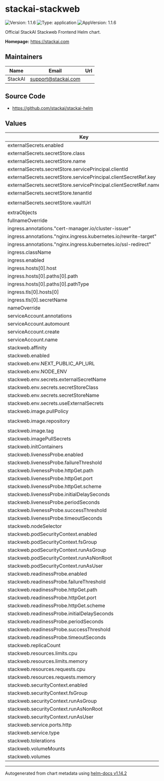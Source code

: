 # stackai-stackweb

![Version: 1.1.6](https://img.shields.io/badge/Version-1.1.6-informational?style=flat-square) ![Type: application](https://img.shields.io/badge/Type-application-informational?style=flat-square) ![AppVersion: 1.1.6](https://img.shields.io/badge/AppVersion-1.1.6-informational?style=flat-square)

Official StackAI Stackweb Frontend Helm chart.

**Homepage:** <https://stackai.com>

## Maintainers

| Name | Email | Url |
| ---- | ------ | --- |
| StackAI | <support@stackai.com> |  |

## Source Code

* <https://github.com/stackai/stackai-helm>

## Values

| Key | Type | Default | Description |
|-----|------|---------|-------------|
| externalSecrets.enabled | bool | `true` |  |
| externalSecrets.secretStore.class | string | `"azure-keyvault"` |  |
| externalSecrets.secretStore.name | string | `"azure-keyvault-store"` |  |
| externalSecrets.secretStore.servicePrincipal.clientId | string | `"your-client-id"` |  |
| externalSecrets.secretStore.servicePrincipal.clientSecretRef.key | string | `"client-secret"` |  |
| externalSecrets.secretStore.servicePrincipal.clientSecretRef.name | string | `"azure-keyvault-credentials"` |  |
| externalSecrets.secretStore.tenantId | string | `"your-tenant-id"` |  |
| externalSecrets.secretStore.vaultUrl | string | `"https://your-keyvault.vault.azure.net/"` |  |
| extraObjects | list | `[]` |  |
| fullnameOverride | string | `""` |  |
| ingress.annotations."cert-manager.io/cluster-issuer" | string | `"letsencrypt-prod"` |  |
| ingress.annotations."nginx.ingress.kubernetes.io/rewrite-target" | string | `"/"` |  |
| ingress.annotations."nginx.ingress.kubernetes.io/ssl-redirect" | string | `"false"` |  |
| ingress.className | string | `"nginx"` |  |
| ingress.enabled | bool | `true` |  |
| ingress.hosts[0].host | string | `"yourdomain.com"` |  |
| ingress.hosts[0].paths[0].path | string | `"/"` |  |
| ingress.hosts[0].paths[0].pathType | string | `"Prefix"` |  |
| ingress.tls[0].hosts[0] | string | `"yourdomain.com"` |  |
| ingress.tls[0].secretName | string | `"stackweb-tls"` |  |
| nameOverride | string | `""` |  |
| serviceAccount.annotations | object | `{}` |  |
| serviceAccount.automount | bool | `true` |  |
| serviceAccount.create | bool | `true` |  |
| serviceAccount.name | string | `""` |  |
| stackweb.affinity | object | `{}` |  |
| stackweb.enabled | bool | `true` |  |
| stackweb.env.NEXT_PUBLIC_API_URL | string | `"https://api.yourdomain.com"` |  |
| stackweb.env.NODE_ENV | string | `"production"` |  |
| stackweb.env.secrets.externalSecretName | string | `"stackweb-secrets"` |  |
| stackweb.env.secrets.secretStoreClass | string | `"azure-keyvault"` |  |
| stackweb.env.secrets.secretStoreName | string | `"azure-keyvault-store"` |  |
| stackweb.env.secrets.useExternalSecrets | bool | `true` |  |
| stackweb.image.pullPolicy | string | `"IfNotPresent"` |  |
| stackweb.image.repository | string | `"your-acr.azurecr.io/stackai/stackweb"` |  |
| stackweb.image.tag | string | `"latest"` |  |
| stackweb.imagePullSecrets | list | `[]` |  |
| stackweb.initContainers | list | `[]` |  |
| stackweb.livenessProbe.enabled | bool | `true` |  |
| stackweb.livenessProbe.failureThreshold | int | `3` |  |
| stackweb.livenessProbe.httpGet.path | string | `"/"` |  |
| stackweb.livenessProbe.httpGet.port | string | `"http"` |  |
| stackweb.livenessProbe.httpGet.scheme | string | `"HTTP"` |  |
| stackweb.livenessProbe.initialDelaySeconds | int | `30` |  |
| stackweb.livenessProbe.periodSeconds | int | `10` |  |
| stackweb.livenessProbe.successThreshold | int | `1` |  |
| stackweb.livenessProbe.timeoutSeconds | int | `5` |  |
| stackweb.nodeSelector | object | `{}` |  |
| stackweb.podSecurityContext.enabled | bool | `true` |  |
| stackweb.podSecurityContext.fsGroup | int | `1000` |  |
| stackweb.podSecurityContext.runAsGroup | int | `1000` |  |
| stackweb.podSecurityContext.runAsNonRoot | bool | `true` |  |
| stackweb.podSecurityContext.runAsUser | int | `1000` |  |
| stackweb.readinessProbe.enabled | bool | `true` |  |
| stackweb.readinessProbe.failureThreshold | int | `3` |  |
| stackweb.readinessProbe.httpGet.path | string | `"/"` |  |
| stackweb.readinessProbe.httpGet.port | string | `"http"` |  |
| stackweb.readinessProbe.httpGet.scheme | string | `"HTTP"` |  |
| stackweb.readinessProbe.initialDelaySeconds | int | `5` |  |
| stackweb.readinessProbe.periodSeconds | int | `5` |  |
| stackweb.readinessProbe.successThreshold | int | `1` |  |
| stackweb.readinessProbe.timeoutSeconds | int | `5` |  |
| stackweb.replicaCount | int | `1` |  |
| stackweb.resources.limits.cpu | string | `"500m"` |  |
| stackweb.resources.limits.memory | string | `"512Mi"` |  |
| stackweb.resources.requests.cpu | string | `"100m"` |  |
| stackweb.resources.requests.memory | string | `"256Mi"` |  |
| stackweb.securityContext.enabled | bool | `true` |  |
| stackweb.securityContext.fsGroup | int | `1000` |  |
| stackweb.securityContext.runAsGroup | int | `1000` |  |
| stackweb.securityContext.runAsNonRoot | bool | `true` |  |
| stackweb.securityContext.runAsUser | int | `1000` |  |
| stackweb.service.ports.http | int | `3000` |  |
| stackweb.service.type | string | `"ClusterIP"` |  |
| stackweb.tolerations | list | `[]` |  |
| stackweb.volumeMounts | list | `[]` |  |
| stackweb.volumes | list | `[]` |  |

----------------------------------------------
Autogenerated from chart metadata using [helm-docs v1.14.2](https://github.com/norwoodj/helm-docs/releases/v1.14.2)
